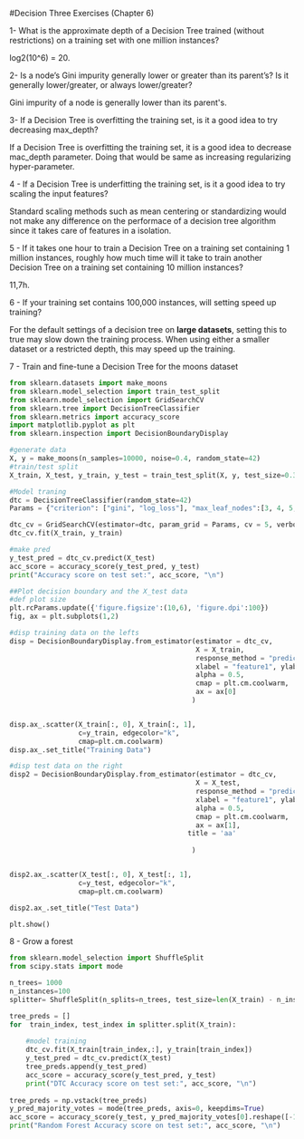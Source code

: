 #Decision Three Exercises (Chapter 6)

1- What is the approximate depth of a Decision Tree trained (without restrictions) on a training set with one million instances?

log2(10^6) = 20.

2- Is a node’s Gini impurity generally lower or greater than its parent’s? Is it generally lower/greater, or always lower/greater?

Gini impurity of a node is generally lower than its parent's.

3- If a Decision Tree is overfitting the training set, is it a good idea to try decreasing max_depth?

If a Decision Tree is overfitting the training set, it is a good idea to decrease mac_depth parameter. Doing that would be same as increasing regularizing hyper-parameter.

4 - If a Decision Tree is underfitting the training set, is it a good idea to try scaling the input features?

Standard scaling methods such as mean centering or standardizing would not make any difference on the performace of a decision tree algorithm since it takes care of
features in a isolation.

5 - If it takes one hour to train a Decision Tree on a training set containing 1 million instances, roughly how much time will it take to train another Decision Tree 
on a training set containing 10 million instances?

11,7h.

6 - If your training set contains 100,000 instances, will setting speed up training?

For the default settings of a decision tree on **large datasets**, setting this to true may slow down the training process. 
When using either a smaller dataset or a restricted depth, this may speed up the training.

7 - Train and fine-tune a Decision Tree for the moons dataset

```Python
from sklearn.datasets import make_moons
from sklearn.model_selection import train_test_split
from sklearn.model_selection import GridSearchCV
from sklearn.tree import DecisionTreeClassifier
from sklearn.metrics import accuracy_score
import matplotlib.pyplot as plt
from sklearn.inspection import DecisionBoundaryDisplay

#generate data
X, y = make_moons(n_samples=10000, noise=0.4, random_state=42)
#train/test split
X_train, X_test, y_train, y_test = train_test_split(X, y, test_size=0.33, random_state=42)

#Model traning
dtc = DecisionTreeClassifier(random_state=42)
Params = {"criterion": ["gini", "log_loss"], "max_leaf_nodes":[3, 4, 5, 6, 7]}

dtc_cv = GridSearchCV(estimator=dtc, param_grid = Params, cv = 5, verbose = 0)
dtc_cv.fit(X_train, y_train)

#make pred
y_test_pred = dtc_cv.predict(X_test)
acc_score = accuracy_score(y_test_pred, y_test)
print("Accuracy score on test set:", acc_score, "\n")

##Plot decision boundary and the X_test data
#def plot size
plt.rcParams.update({'figure.figsize':(10,6), 'figure.dpi':100})
fig, ax = plt.subplots(1,2)

#disp training data on the lefts
disp = DecisionBoundaryDisplay.from_estimator(estimator = dtc_cv, 
                                              X = X_train, 
                                              response_method = "predict",
                                              xlabel = "feature1", ylabel = "feature2",
                                              alpha = 0.5, 
                                              cmap = plt.cm.coolwarm,
                                              ax = ax[0]
                                             )


disp.ax_.scatter(X_train[:, 0], X_train[:, 1], 
                 c=y_train, edgecolor="k",
                 cmap=plt.cm.coolwarm)
disp.ax_.set_title("Training Data")

#disp test data on the right
disp2 = DecisionBoundaryDisplay.from_estimator(estimator = dtc_cv, 
                                              X = X_test, 
                                              response_method = "predict",
                                              xlabel = "feature1", ylabel = "feature2",
                                              alpha = 0.5, 
                                              cmap = plt.cm.coolwarm,
                                              ax = ax[1],
                                            title = 'aa'
                                            
                                             )


disp2.ax_.scatter(X_test[:, 0], X_test[:, 1], 
                 c=y_test, edgecolor="k",
                 cmap=plt.cm.coolwarm)

disp2.ax_.set_title("Test Data")

plt.show()
```

8 - Grow a forest

```Python
from sklearn.model_selection import ShuffleSplit
from scipy.stats import mode

n_trees= 1000
n_instances=100
splitter= ShuffleSplit(n_splits=n_trees, test_size=len(X_train) - n_instances, random_state=42)

tree_preds = []
for  train_index, test_index in splitter.split(X_train):
    
    #model training
    dtc_cv.fit(X_train[train_index,:], y_train[train_index])
    y_test_pred = dtc_cv.predict(X_test)
    tree_preds.append(y_test_pred)
    acc_score = accuracy_score(y_test_pred, y_test)
    print("DTC Accuracy score on test set:", acc_score, "\n")
    
tree_preds = np.vstack(tree_preds)  
y_pred_majority_votes = mode(tree_preds, axis=0, keepdims=True)
acc_score = accuracy_score(y_test, y_pred_majority_votes[0].reshape([-1]))
print("Random Forest Accuracy score on test set:", acc_score, "\n")

```

